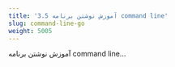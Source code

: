 ```yaml
---
title: '3.5 آموزش نوشتن برنامه command line'
slug: command-line-go
weight: 5005
---
```


آموزش نوشتن برنامه command line...